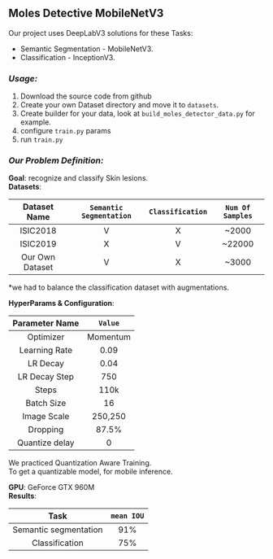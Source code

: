 ## Moles Detective MobileNetV3
Our project uses DeepLabV3 solutions for these Tasks:
- Semantic Segmentation - MobileNetV3.
- Classification - InceptionV3.

### ***Usage:*** 
1. Download the source code from github
2. Create your own Dataset directory and move it to `datasets`.
3. Create builder for your data, look at `build_moles_detector_data.py` for example.
4. configure `train.py` params
5. run `train.py`

### ***Our Problem Definition:*** 
**Goal**: recognize and classify Skin lesions.  
**Datasets**:

| Dataset Name| `Semantic Segmentation` |  `Classification` | `Num Of Samples` |
| :---: | :---: | :---: | :---: |
| ISIC2018 | V  | X | ~2000 |
| ISIC2019 | X | V | ~22000 |
| Our Own Dataset | V | X | ~3000 |

*we had to balance the classification dataset with augmentations.  

**HyperParams & Configuration**:

| Parameter Name| `Value` |  
| :---: | :---: |
| Optimizer |  Momentum |
| Learning Rate | 0.09 |
| LR Decay | 0.04 | 
| LR Decay Step | 750 |
| Steps | 110k |
| Batch Size | 16 |
| Image Scale | 250,250 | 
| Dropping | 87.5% |
| Quantize delay | 0

We practiced Quantization Aware Training.  
To get a quantizable model, for mobile inference.

**GPU**: GeForce GTX 960M  
**Results**:

| Task | `mean IOU` |  
| :---: | :---: |
| Semantic segmentation |  91% |
| Classification | 75% |